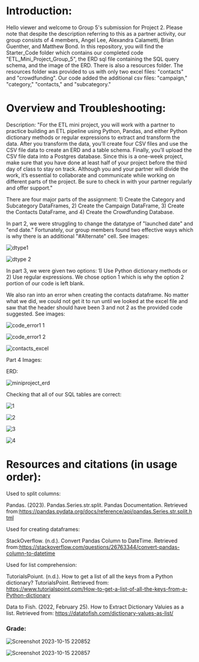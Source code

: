 # Introduction:
Hello viewer and welcome to Group 5's submission for Project 2. Please note that despite the description referring to this as a partner activity, our group consists of 4 members, Angel Lee, Alexandra Calametti, Brian Guenther, and Matthew Bond. In this repository, you will find the Starter_Code folder which contains our completed code "ETL_Mini_Project_Group_5", the ERD sql file containing the SQL query schema, and the image of the ERD. There is also a resources folder. The resources folder was provided to us with only two excel files: "contacts" and "crowdfunding". Our code added the additional csv files: "campaign," "category," "contacts," and "subcategory."

# Overview and Troubleshooting:
Description: "For the ETL mini project, you will work with a partner to practice building an ETL pipeline using Python, Pandas, and either Python dictionary methods or regular expressions to extract and transform the data. After you transform the data, you'll create four CSV files and use the CSV file data to create an ERD and a table schema. Finally, you’ll upload the CSV file data into a Postgres database. Since this is a one-week project, make sure that you have done at least half of your project before the third day of class to stay on track. Although you and your partner will divide the work, it’s essential to collaborate and communicate while working on different parts of the project. Be sure to check in with your partner regularly and offer support."

There are four major parts of the assignment: 1) Create the Category and Subcategory DataFrames, 2) Create the Campaign DataFrame, 3) Create the Contacts DataFrame, and 4) Create the Crowdfunding Database. 

In part 2, we were struggling to change the datatype of "launched date" and "end date." Fortunately, our group members found two effective ways which is why there is an additional "#Alternate" cell. See images:

![dtype1](https://github.com/leeangel0428/Crowdfunding_ETL/assets/137225965/07592ec6-60d5-470c-81b0-e799df22da96)

![dtype 2](https://github.com/leeangel0428/Crowdfunding_ETL/assets/137225965/2c2e7b3f-c4d4-4958-b473-d059d2172c6c)

In part 3, we were given two options: 1) Use Python dictionary methods or 2) Use regular expressions. We chose option 1 which is why the option 2 portion of our code is left blank.

We also ran into an error when creating the contacts dataframe. No matter what we did, we could not get it to run until we looked at the excel file and saw that the header should have been 3 and not 2 as the provided code suggested. See images:

![code_error1 1](https://github.com/leeangel0428/Crowdfunding_ETL/assets/137225965/3f131c1c-a3bd-4bc7-9895-3399344b8da8)

![code_error1 2](https://github.com/leeangel0428/Crowdfunding_ETL/assets/137225965/1e3d7782-7c45-45f4-95d4-3617ad903148)

![contacts_excel](https://github.com/leeangel0428/Crowdfunding_ETL/assets/137225965/6e52f53c-5d6d-41f9-8b25-5b33f9a43223)

Part 4 Images:

ERD:

![miniproject_erd](https://github.com/leeangel0428/Crowdfunding_ETL/assets/137225965/5394be7f-1f69-4b02-977b-35727bb242ff)

Checking that all of our SQL tables are correct:

![1](https://github.com/leeangel0428/Crowdfunding_ETL/assets/137225965/cae36faf-ddcc-4979-a7ee-697a15256834)

![2](https://github.com/leeangel0428/Crowdfunding_ETL/assets/137225965/a4549d90-9763-41a4-ad06-54a1d7e51d17)

![3](https://github.com/leeangel0428/Crowdfunding_ETL/assets/137225965/2d70162d-ca6b-4e37-afdb-d4ecd19b2e54)

![4](https://github.com/leeangel0428/Crowdfunding_ETL/assets/137225965/a81789c2-a695-4fc2-9285-d87f7e93dac5)

# Resources and citations (in usage order): 
Used to split columns:

Pandas. (2023). Pandas.Series.str.split. Pandas Documentation. Retrieved from:https://pandas.pydata.org/docs/reference/api/pandas.Series.str.split.html

Used for creating dataframes:

StackOverflow. (n.d.). Convert Pandas Column to DateTime. Retrieved from:https://stackoverflow.com/questions/26763344/convert-pandas-column-to-datetime

Used for list comprehension:

TutorialsPoiunt. (n.d.). How to get a list of all the keys from a Python dictionary? TutorialsPoint. Retrieved from: https://www.tutorialspoint.com/How-to-get-a-list-of-all-the-keys-from-a-Python-dictionary

Data to Fish. (2022, February 25). How to Extract Dictionary Valuies as a list. Retrieved from: https://datatofish.com/dictionary-values-as-list/

### Grade:
![Screenshot 2023-10-15 220852](https://github.com/leeangel0428/Excel_analysis/assets/137225965/730e52af-04d5-4d6f-88bd-9fa64d786357)

![Screenshot 2023-10-15 220857](https://github.com/leeangel0428/Excel_analysis/assets/137225965/a4e404ea-88ab-4cce-ab6f-8c96838fd00f)

